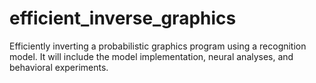# efficient_inverse_graphics
Efficiently inverting a probabilistic graphics program using a recognition model. It will include the model implementation, neural analyses, and behavioral experiments. 
